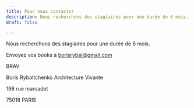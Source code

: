 ```yaml
---
title: Pour nous contacter
description: Nous recherchons des stagiaires pour une durée de 6 mois.
draft: false

---
```



Nous recherchons des stagiaires pour une durée de 6 mois.


Envoyez vos books à borisrybal@gmail.com 


BRAV

Boris Rybaltchenko Architecture Vivante

198 rue marcadet

75018 PARIS

